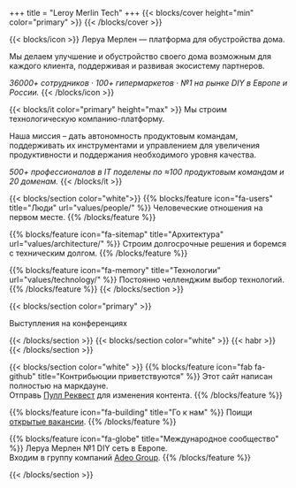 +++
title = "Leroy Merlin Tech"
+++
{{< blocks/cover height="min" color="primary" >}}
{{< /blocks/cover >}} 

{{< blocks/icon >}}
Леруа Мерлен — платформа для обустройства дома.

Мы делаем улучшение и обустройство своего дома возможным для каждого клиента, поддерживая и развивая экосистему партнеров.

*36000+ сотрудников · 100+ гипермаркетов · №1 на рынке DIY в Европе и России.*
{{< /blocks/icon >}}

{{< blocks/it color="primary" height="max" >}}
Мы строим технологическую компанию-платформу.

Наша миссия – дать автономность продуктовым командам, поддерживать их инструментами и управлением для увеличения продуктивности и поддержания необходимого уровня качества.

*500+ профессионалов в IT поделены по ≈100 продуктовым командам и 20 доменам.*
{{< /blocks/it >}}

{{< blocks/section color="white">}}
{{% blocks/feature icon="fa-users" title="Люди" url="values/people/" %}}
Человеческие отношения на первом месте.
{{% /blocks/feature %}}

{{% blocks/feature icon="fa-sitemap" title="Архитектура" url="values/architecture/" %}}
Строим долгосрочные решения и боремся с техническим долгом.
{{% /blocks/feature %}}

{{% blocks/feature icon="fa-memory" title="Технологии" url="values/technology/" %}}
Постоянно челленджим выбор технологий.
{{% /blocks/feature %}}
{{< /blocks/section >}}

{{< blocks/section color="primary" >}}
<div class="col">
<p class="text-center h2 pb-4">Выступления на конференциях</p>
<div id="youmax" class="mt-4"></div>
</div>
{{< /blocks/section >}}
{{< blocks/section color="white" >}}
{{< habr >}}
{{< /blocks/section >}}

{{< blocks/section color="white" >}}
{{% blocks/feature icon="fab fa-github" title="Контрибьюции приветствуются" %}}
Этот сайт написан полностью на маркдауне. <br /> Отправь <a href="https://github.com/adeo/lmru--tech/pulls" target="_blank">Пулл Реквест</a> для изменения контента.
{{% /blocks/feature %}}

{{% blocks/feature icon="fa-building" title="Го к нам" %}}
Поищи <a href="https://hh.ru/search/vacancy?text=%D0%9B%D0%B5%D1%80%D1%83%D0%B0%20%D0%9C%D0%B5%D1%80%D0%BB%D0%B5%D0%BD&search_field=company_name&specialization=1" target="_blank">открытые вакансии</a>.
{{% /blocks/feature %}}

{{% blocks/feature icon="fa-globe" title="Международное сообщество" %}}
Леруа Мерлен №1 DIY сеть в Европе.<br />
Входим в группу компаний <a href="https://www.adeo.com/" target="_blank">Adeo Group</a>.
{{% /blocks/feature %}}

{{< /blocks/section >}}
